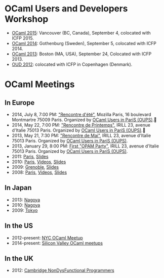 <!-- ((! set title OCaml Meetings !)) -->

OCaml Users and Developers Workshop
===================================

* [OCaml 2015](ocaml/2015/):
  Vancouver (BC, Canada), September 4, colocated with ICFP 2015.
* [OCaml 2014](ocaml/2014/):
  Gothenburg (Sweden), September 5, colocated with ICFP 2014.
* [OCaml 2013](ocaml/2013/):
  Boston (MA, USA), September 24, Colocated with ICFP 2013.
* [OUD 2012](http://oud.ocaml.org/2012/): colocated with ICFP in
  Copenhagen (Denmark).

OCaml Meetings
==============

## In Europe
* 2014, July 8, 7:00 PM: [&quot;Rencontre d'&eacute;t&eacute;&quot;](http://www.meetup.com/ocaml-paris/events/188634632/), Mozilla Paris, 16 boulevard Montmartre 75009 Paris. Organized by [OCaml Users in PariS
 (OUPS)](http://www.meetup.com/ocaml-paris/).
* 2014, May 22, 7:00 PM: [&quot;Rencontre de
 Printemps&quot;](http://www.meetup.com/ocaml-paris/events/181647232/), IRILL
 23, avenue d'Italie 75013 Paris. Organized by [OCaml Users in PariS
 (OUPS)](http://www.meetup.com/ocaml-paris/).
* 2013, May 21, 7:30 PM: [&quot;Rencontre de
 Mai&quot;](http://www.meetup.com/ocaml-paris/events/116100692/), IRILL
 23, avenue d'Italie 75013 Paris. Organized by [OCaml Users in PariS
 (OUPS)](http://www.meetup.com/ocaml-paris/).
* 2013, January 29, 8:00 PM: [First &quot;OPAM
 Party&quot;](http://www.meetup.com/ocaml-paris/events/99222322/), IRILL
 23, avenue d'Italie 75013 Paris. Organized by [OCaml Users in PariS
 (OUPS)](http://www.meetup.com/ocaml-paris/).
* 2011: [Paris](ocaml/2011/),
 [Slides](http://forge.ocamlcore.org/docman/?group_id=77&view=listfile&dirid=292)
* 2010: [Paris](http://lambda-the-ultimate.org/node/3826),
 [Videos](http://www.youtube.com/playlist?list=PLbU5HH3lhSGYrfbHSwC7X5ZzDHddXHMM7),
 [Slides](http://forge.ocamlcore.org/docman/?group_id=77&view=listfile&dirid=171)
* 2009: [Grenoble](ocaml/2009/),
 [Slides](http://forge.ocamlcore.org/docman/?group_id=77&view=listfile&dirid=84)
* 2008: [Paris](ocaml/2008/),
 [Videos](http://www.youtube.com/playlist?list=PLbU5HH3lhSGZ2WoueuOr8LuVZThBYvoHX),
 [Slides](http://forge.ocamlcore.org/docman/?group_id=77&view=listfile&dirid=170)

## In Japan

* 2013: [Nagoya](http://ocaml.jp/um2013)
* 2010: [Nagoya](http://ocaml.jp/um2010)
* 2009: [Tokyo](http://atnd.org/events/738)

## In the US
* 2012–present: [NYC OCaml Meetup](http://www.meetup.com/NYC-OCaml/)
* 2014-present: [Silicon Valley OCaml meetups](http://www.meetup.com/sv-ocaml/)

## In the UK
* 2012: [Cambridge NonDysFunctional
 Programmers](http://www.meetup.com/Cambridge-NonDysFunctional-Programmers/)

